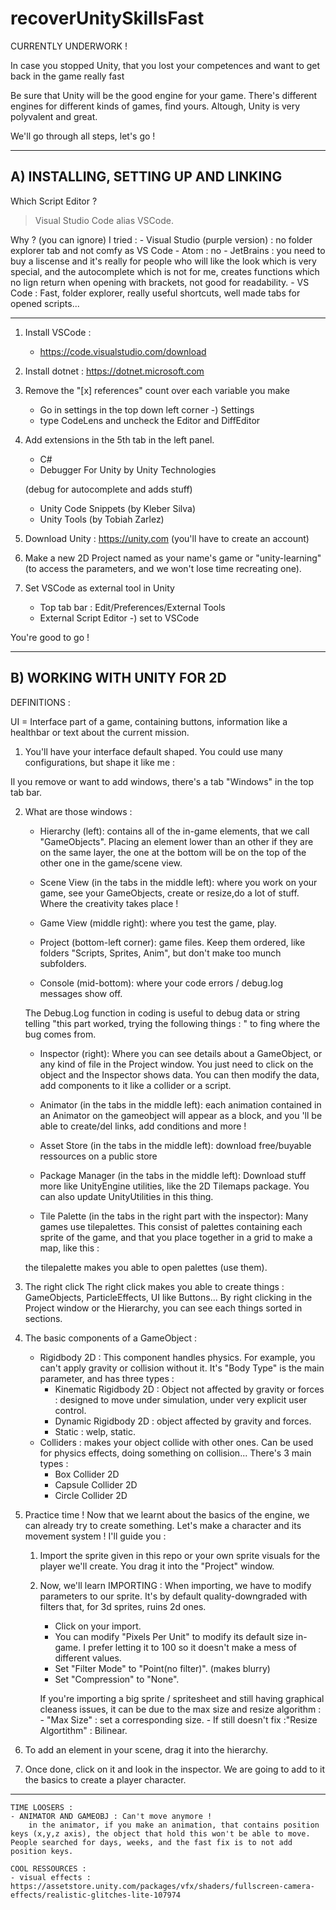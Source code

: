 # recoverUnitySkillsFast
 CURRENTLY UNDERWORK !
 
 In case you stopped Unity, that you lost your competences and want to get back in the game really fast 

Be sure that Unity will be the good engine for your game. There's different engines for different kinds of games, find yours. Altough, Unity is very polyvalent and great.

We'll go through all steps, let's go !

---------------------------------------
**A) INSTALLING, SETTING UP AND LINKING**
---------------------------------------
Which Script Editor ?
>Visual Studio Code alias VSCode. 

Why ? (you can ignore)
I tried :
    - Visual Studio (purple version) : no folder explorer tab and not comfy as VS Code
    - Atom : no
    - JetBrains : you need to buy a liscense and it's really for people who will like the look which is very special, and the autocomplete which is not for me, creates functions which no lign return when opening with brackets, not good for readability.
    - VS Code : Fast, folder explorer, really useful shortcuts, well made tabs for opened scripts...

---------------------------------------

1. Install VSCode :
    - https://code.visualstudio.com/download

2. Install dotnet : https://dotnet.microsoft.com

3. Remove the "[x] references" count over each variable you make
    - Go in settings in the top down left corner -) Settings
    - type CodeLens and uncheck the Editor and DiffEditor

3. Add extensions in the 5th tab in the left panel.
    - C#
    - Debugger For Unity by Unity Technologies

    (debug for autocomplete and adds stuff)
    - Unity Code Snippets (by Kleber Silva) 
    - Unity Tools (by Tobiah Zarlez)

4. Download Unity : https://unity.com (you'll have to create an account)

5. Make a new 2D Project named as your name's game or "unity-learning" (to access the parameters, and we won't lose time recreating one).

4. Set VSCode as external tool in Unity
    - Top tab bar : Edit/Preferences/External Tools
    - External Script Editor -) set to VSCode

You're good to go ! 

---------------------------------------
**B) WORKING WITH UNITY FOR 2D**
---------------------------------------
DEFINITIONS :

UI = Interface part of a game, containing buttons, information like a healthbar or text about the current mission.
1. You'll have your interface default shaped. You could use many configurations, but shape it like me :

Il you remove or want to add windows, there's a tab "Windows" in the top tab bar.

2. What are those windows :

    - Hierarchy (left): 
    contains all of the in-game elements, that we call "GameObjects". Placing an element lower than an other if they are on the same layer, the one at the bottom will be on the top of the other one in the game/scene view.

    - Scene View (in the tabs in the middle left): 
    where you work on your game, see your GameObjects, create or resize,do a lot of stuff. Where the creativity takes place !

    - Game View (middle right): 
    where you test the game, play.

    - Project (bottom-left corner): 
    game files. Keep them ordered, like folders "Scripts, Sprites, Anim", but don't make too munch subfolders.

    - Console (mid-bottom): 
    where your code errors / debug.log messages show off. 
    
    The Debug.Log function in coding is useful to debug data or string telling "this part worked, trying the following things : " to fing where the bug comes from.

    - Inspector (right): 
    Where you can see details about a GameObject, or any kind of file in the Project window. You just need to click on the object and the Inspector shows data. You can then modify the data, add components to it like a collider or a script.

    - Animator (in the tabs in the middle left): 
    each animation contained in an Animator on the gameobject will appear as a block, and you 'll be able to create/del links, add conditions and more !

    - Asset Store (in the tabs in the middle left): 
    download free/buyable ressources on a public store

    - Package Manager (in the tabs in the middle left): 
    Download stuff more like UnityEngine utilities, like the 2D Tilemaps package. You can also update UnityUtilities in this thing.

    - Tile Palette (in the tabs in the right part with the inspector): 
    Many games use tilepalettes. This consist of palettes containing each sprite of the game, and that you place together in a grid to make a map, like this :

    the tilepalette makes you able to open palettes (use them).

3. The right click
The right click makes you able to create things : GameObjects, ParticleEffects, UI like Buttons... By right clicking in the Project window or the Hierarchy, you can see each things sorted in sections.

4. The basic components of a GameObject :
    - Rigidbody 2D : This component handles physics. For example, you can't apply gravity or collision without it. It's "Body Type" is the main parameter, and has three types :
        - Kinematic Rigidbody 2D : Object not affected by gravity or forces : designed to move under simulation, under very explicit user control. 
        - Dynamic Rigidbody 2D : object affected by gravity and forces.
        - Static : welp, static.
    - Colliders : makes your object collide with other ones. Can be used for physics effects, doing something on collision... There's 3 main types :
        - Box Collider 2D
        - Capsule Collider 2D
        - Circle Collider 2D

5. Practice time ! Now that we learnt about the basics of the engine, we can already try to create something. Let's make a character and its movement system ! I'll guide you :
    1. Import the sprite given in this repo or your own sprite visuals for the player we'll create. You drag it into the "Project" window.

    2. Now, we'll learn IMPORTING : When importing, we have to modify parameters to our sprite. It's by default quality-downgraded with filters that, for 3d sprites, ruins 2d ones.
        - Click on your import.
        - You can modify "Pixels Per Unit" to modify its default size in-game. I prefer letting it to 100 so it doesn't make a mess of different values.
        - Set "Filter Mode" to "Point(no filter)". (makes blurry)
        - Set "Compression" to "None".

        If you're importing a big sprite / spritesheet and still having graphical cleaness issues, it can be due to the max size and resize algorithm :
            - "Max Size" : set a corresponding size.
            - If still doesn't fix :"Resize Algortithm" : Bilinear.
    
6. To add an element in your scene, drag it into the hierarchy.

7. Once done, click on it and look in the inspector. We are going to add to it the basics to create a player character.

-------------------------------------------------------------------------------------------------------------------------------------------------------------------------------------
    TIME LOOSERS :
    - ANIMATOR AND GAMEOBJ : Can't move anymore !
        in the animator, if you make an animation, that contains position keys (x,y,z axis), the object that hold this won't be able to move. People searched for days, weeks, and the fast fix is to not add position keys.

    COOL RESSOURCES :
    - visual effects : https://assetstore.unity.com/packages/vfx/shaders/fullscreen-camera-effects/realistic-glitches-lite-107974